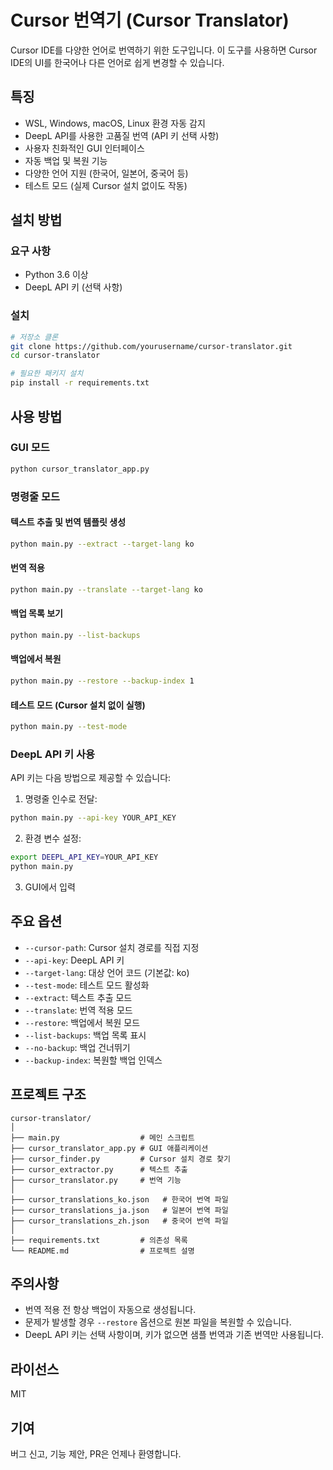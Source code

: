 # Cursor 번역기 (Cursor Translator)

Cursor IDE를 다양한 언어로 번역하기 위한 도구입니다. 이 도구를 사용하면 Cursor IDE의 UI를 한국어나 다른 언어로 쉽게 변경할 수 있습니다.

## 특징

- WSL, Windows, macOS, Linux 환경 자동 감지
- DeepL API를 사용한 고품질 번역 (API 키 선택 사항)
- 사용자 친화적인 GUI 인터페이스
- 자동 백업 및 복원 기능
- 다양한 언어 지원 (한국어, 일본어, 중국어 등)
- 테스트 모드 (실제 Cursor 설치 없이도 작동)

## 설치 방법

### 요구 사항

- Python 3.6 이상
- DeepL API 키 (선택 사항)

### 설치

```bash
# 저장소 클론
git clone https://github.com/yourusername/cursor-translator.git
cd cursor-translator

# 필요한 패키지 설치
pip install -r requirements.txt
```

## 사용 방법

### GUI 모드

```bash
python cursor_translator_app.py
```

### 명령줄 모드

#### 텍스트 추출 및 번역 템플릿 생성

```bash
python main.py --extract --target-lang ko
```

#### 번역 적용

```bash
python main.py --translate --target-lang ko
```

#### 백업 목록 보기

```bash
python main.py --list-backups
```

#### 백업에서 복원

```bash
python main.py --restore --backup-index 1
```

#### 테스트 모드 (Cursor 설치 없이 실행)

```bash
python main.py --test-mode
```

### DeepL API 키 사용

API 키는 다음 방법으로 제공할 수 있습니다:

1. 명령줄 인수로 전달:
```bash
python main.py --api-key YOUR_API_KEY
```

2. 환경 변수 설정:
```bash
export DEEPL_API_KEY=YOUR_API_KEY
python main.py
```

3. GUI에서 입력

## 주요 옵션

- `--cursor-path`: Cursor 설치 경로를 직접 지정
- `--api-key`: DeepL API 키
- `--target-lang`: 대상 언어 코드 (기본값: ko)
- `--test-mode`: 테스트 모드 활성화
- `--extract`: 텍스트 추출 모드
- `--translate`: 번역 적용 모드
- `--restore`: 백업에서 복원 모드
- `--list-backups`: 백업 목록 표시
- `--no-backup`: 백업 건너뛰기
- `--backup-index`: 복원할 백업 인덱스

## 프로젝트 구조

```
cursor-translator/
│
├── main.py                  # 메인 스크립트
├── cursor_translator_app.py # GUI 애플리케이션
├── cursor_finder.py         # Cursor 설치 경로 찾기
├── cursor_extractor.py      # 텍스트 추출
├── cursor_translator.py     # 번역 기능
│
├── cursor_translations_ko.json   # 한국어 번역 파일
├── cursor_translations_ja.json   # 일본어 번역 파일
├── cursor_translations_zh.json   # 중국어 번역 파일
│
├── requirements.txt         # 의존성 목록
└── README.md                # 프로젝트 설명
```

## 주의사항

- 번역 적용 전 항상 백업이 자동으로 생성됩니다.
- 문제가 발생할 경우 `--restore` 옵션으로 원본 파일을 복원할 수 있습니다.
- DeepL API 키는 선택 사항이며, 키가 없으면 샘플 번역과 기존 번역만 사용됩니다.

## 라이선스

MIT

## 기여

버그 신고, 기능 제안, PR은 언제나 환영합니다. 